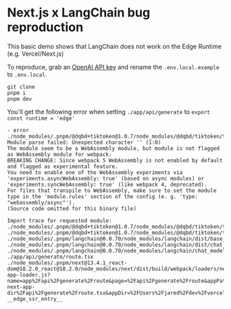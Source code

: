# Next.js x LangChain bug reproduction

This basic demo shows that LangChain does not work on the Edge Runtime (e.g. Vercel/Next.js)

To reproduce, grab an [OpenAI API key](https://platform.openai.com/account/api-keys) and rename the `.env.local.example` to `.env.local`. 


```
git clone
pnpm i 
pnpm dev
```

You'll get the following error when setting `./app/api/generate` to `export const runtime = 'edge'`

```shell
- error ./node_modules/.pnpm/@dqbd+tiktoken@1.0.7/node_modules/@dqbd/tiktoken/tiktoken_bg.wasm
Module parse failed: Unexpected character '' (1:0)
The module seem to be a WebAssembly module, but module is not flagged as WebAssembly module for webpack.
BREAKING CHANGE: Since webpack 5 WebAssembly is not enabled by default and flagged as experimental feature.
You need to enable one of the WebAssembly experiments via 'experiments.asyncWebAssembly: true' (based on async modules) or 'experiments.syncWebAssembly: true' (like webpack 4, deprecated).
For files that transpile to WebAssembly, make sure to set the module type in the 'module.rules' section of the config (e. g. 'type: "webassembly/async"').
(Source code omitted for this binary file)

Import trace for requested module:
./node_modules/.pnpm/@dqbd+tiktoken@1.0.7/node_modules/@dqbd/tiktoken/tiktoken_bg.wasm
./node_modules/.pnpm/@dqbd+tiktoken@1.0.7/node_modules/@dqbd/tiktoken/tiktoken.js
./node_modules/.pnpm/langchain@0.0.70/node_modules/langchain/dist/base_language/count_tokens.js
./node_modules/.pnpm/langchain@0.0.70/node_modules/langchain/dist/chat_models/openai.js
./node_modules/.pnpm/langchain@0.0.70/node_modules/langchain/chat_models/openai.js
./app/api/generate/route.tsx
./node_modules/.pnpm/next@13.4.1_react-dom@18.2.0_react@18.2.0/node_modules/next/dist/build/webpack/loaders/next-app-loader.js?name=app%2Fapi%2Fgenerate%2Froute&page=%2Fapi%2Fgenerate%2Froute&appPaths=&pagePath=private-next-app-dir%2Fapi%2Fgenerate%2Froute.tsx&appDir=%2FUsers%2Fjared%2Fdev%2Fvercel%2Flangchain%2Fapp&pageExtensions=tsx&pageExtensions=ts&pageExtensions=jsx&pageExtensions=js&rootDir=%2FUsers%2Fjared%2Fdev%2Fvercel%2Flangchain&isDev=true&tsconfigPath=tsconfig.json&basePath=&assetPrefix=&nextConfigOutput=&preferredRegion=!./app/api/generate/route.tsx?__edge_ssr_entry__
```

